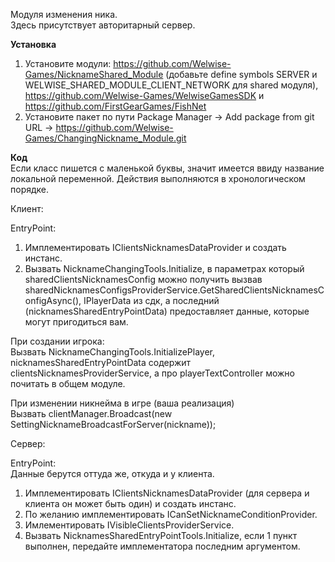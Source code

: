 Модуля изменения ника. <br>Здесь присутствует авторитарный сервер.

<b>Установка</b>
1. Установите модули: https://github.com/Welwise-Games/NicknameShared_Module (добавьте define symbols SERVER и WELWISE_SHARED_MODULE_CLIENT_NETWORK для shared модуля), https://github.com/Welwise-Games/WelwiseGamesSDK и https://github.com/FirstGearGames/FishNet
2. Установите пакет по пути Package Manager -> Add package from git URL -> https://github.com/Welwise-Games/ChangingNickname_Module.git

<b>Код</b><br>
Если класс пишется с маленькой буквы, значит имеется ввиду название локальной переменной. Действия выполняются в хронологическом порядке.

Клиент:<br>

EntryPoint:<br>
1. Имплементировать IClientsNicknamesDataProvider и создать инстанс.
2. Вызвать NicknameChangingTools.Initialize, в параметрах который sharedClientsNicknamesConfig можно получить вызвав sharedNicknamesConfigsProviderService.GetSharedClientsNicknamesConfigAsync(), IPlayerData из сдк,
   а последний (nicknamesSharedEntryPointData) предоставляет данные, которые могут пригодиться вам.

При создании игрока:<br>
Вызвать NicknameChangingTools.InitializePlayer, nicknamesSharedEntryPointData содержит clientsNicknamesProviderService, а про playerTextController можно почитать в общем модуле.

При изменении никнейма в игре (ваша реализация)<br>
Вызвать clientManager.Broadcast(new SettingNicknameBroadcastForServer(nickname));

Сервер:<br>

EntryPoint:<br> 
Данные берутся оттуда же, откуда и у клиента.

1. Имплементировать IClientsNicknamesDataProvider (для сервера и клиента он может быть один) и создать инстанс.
2. По желанию имплементировать ICanSetNicknameConditionProvider.
3. Имлементировать IVisibleClientsProviderService.
4. Вызвать NicknamesSharedEntryPointTools.Initialize, если 1 пункт выполнен, передайте имплементатора последним аргументом. 
